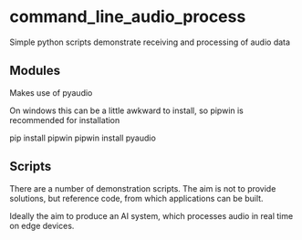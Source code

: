 # command_line_audio_process
Simple python scripts demonstrate receiving and processing of audio data

## Modules

Makes use of pyaudio

On windows this can be a little awkward to install, so pipwin is recommended for installation

pip install pipwin
pipwin install pyaudio

## Scripts

There are a number of demonstration scripts. The aim is not to provide solutions, but reference code, from which applications can be built.

Ideally the aim to produce an AI system, which processes audio in real time on edge devices.
